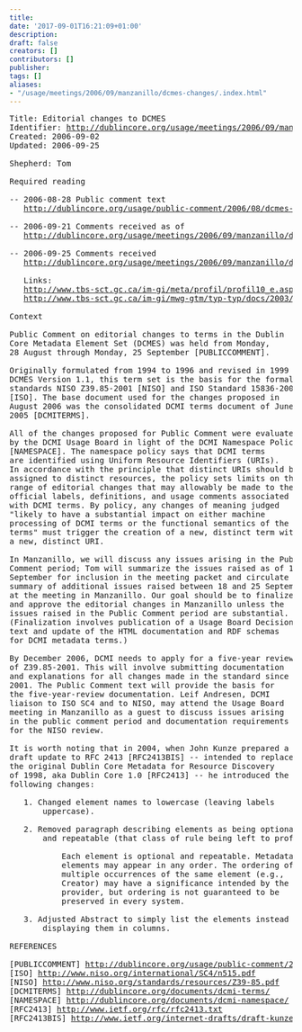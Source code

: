 ```yaml
---
title: 
date: '2017-09-01T16:21:09+01:00'
description: 
draft: false
creators: []
contributors: []
publisher: 
tags: []
aliases:
- "/usage/meetings/2006/09/manzanillo/dcmes-changes/.index.html"
---
```


<pre>
Title: Editorial changes to DCMES
Identifier: <a href="http://dublincore.org/usage/meetings/2006/09/manzanillo/dcmes-changes/html/index.html">http://dublincore.org/usage/meetings/2006/09/manzanillo/dcmes-changes/html/index.html</a>
Created: 2006-09-02
Updated: 2006-09-25

Shepherd: Tom

Required reading

-- 2006-08-28 Public comment text
   <a href="http://dublincore.org/usage/public-comment/2006/08/dcmes-changes/">http://dublincore.org/usage/public-comment/2006/08/dcmes-changes/</a>

-- 2006-09-21 Comments received as of
   <a href="http://dublincore.org/usage/meetings/2006/09/manzanillo/dcmes-changes/2006-09-21.dcmes-comments.html">http://dublincore.org/usage/meetings/2006/09/manzanillo/dcmes-changes/2006-09-21.dcmes-comments.html</a>

-- 2006-09-25 Comments received
   <a href="http://dublincore.org/usage/meetings/2006/09/manzanillo/dcmes-changes/2006-09-25.GC_Comments.html">http://dublincore.org/usage/meetings/2006/09/manzanillo/dcmes-changes/2006-09-25.GC_Comments.html</a>

   Links:
   <a href="http://www.tbs-sct.gc.ca/im-gi/meta/profil/profil10_e.asp#_Toc132442436">http://www.tbs-sct.gc.ca/im-gi/meta/profil/profil10_e.asp#_Toc132442436</a>
   <a href="http://www.tbs-sct.gc.ca/im-gi/mwg-gtm/typ-typ/docs/2003/schem/schem_e.asp">http://www.tbs-sct.gc.ca/im-gi/mwg-gtm/typ-typ/docs/2003/schem/schem_e.asp</a>

Context

Public Comment on editorial changes to terms in the Dublin
Core Metadata Element Set (DCMES) was held from Monday,
28 August through Monday, 25 September [PUBLICCOMMENT].

Originally formulated from 1994 to 1996 and revised in 1999 as
DCMES Version 1.1, this term set is the basis for the formal
standards NISO Z39.85-2001 [NISO] and ISO Standard 15836-2003
[ISO]. The base document used for the changes proposed in
August 2006 was the consolidated DCMI terms document of June
2005 [DCMITERMS].

All of the changes proposed for Public Comment were evaluated
by the DCMI Usage Board in light of the DCMI Namespace Policy
[NAMESPACE]. The namespace policy says that DCMI terms
are identified using Uniform Resource Identifiers (URIs).
In accordance with the principle that distinct URIs should be
assigned to distinct resources, the policy sets limits on the
range of editorial changes that may allowably be made to the
official labels, definitions, and usage comments associated
with DCMI terms. By policy, any changes of meaning judged
"likely to have a substantial impact on either machine
processing of DCMI terms or the functional semantics of the
terms" must trigger the creation of a new, distinct term with
a new, distinct URI.

In Manzanillo, we will discuss any issues arising in the Public
Comment period; Tom will summarize the issues raised as of 18
September for inclusion in the meeting packet and circulate a
summary of additional issues raised between 18 and 25 September
at the meeting in Manzanillo. Our goal should be to finalize
and approve the editorial changes in Manzanillo unless the
issues raised in the Public Comment period are substantial.
(Finalization involves publication of a Usage Board Decision
text and update of the HTML documentation and RDF schemas
for DCMI metadata terms.)

By December 2006, DCMI needs to apply for a five-year review
of Z39.85-2001. This will involve submitting documentation
and explanations for all changes made in the standard since
2001. The Public Comment text will provide the basis for
the five-year-review documentation. Leif Andresen, DCMI
liaison to ISO SC4 and to NISO, may attend the Usage Board
meeting in Manzanillo as a guest to discuss issues arising
in the public comment period and documentation requirements
for the NISO review.

It is worth noting that in 2004, when John Kunze prepared a
draft update to RFC 2413 [RFC2413BIS] -- intended to replace
the original Dublin Core Metadata for Resource Discovery
of 1998, aka Dublin Core 1.0 [RFC2413] -- he introduced the
following changes:

   1. Changed element names to lowercase (leaving labels
       uppercase).

   2. Removed paragraph describing elements as being optional
       and repeatable (that class of rule being left to profiles):

           Each element is optional and repeatable. Metadata
           elements may appear in any order. The ordering of
           multiple occurrences of the same element (e.g.,
           Creator) may have a significance intended by the
           provider, but ordering is not guaranteed to be
           preserved in every system.

   3. Adjusted Abstract to simply list the elements instead of
       displaying them in columns.

REFERENCES

[PUBLICCOMMENT] <a href="http://dublincore.org/usage/public-comment/2006/08/dcmes-changes/">http://dublincore.org/usage/public-comment/2006/08/dcmes-changes/</a>
[ISO] <a href="http://www.niso.org/international/SC4/n515.pdf">http://www.niso.org/international/SC4/n515.pdf</a>
[NISO] <a href="http://www.niso.org/standards/resources/Z39-85.pdf">http://www.niso.org/standards/resources/Z39-85.pdf</a>
[DCMITERMS] <a href="http://dublincore.org/documents/dcmi-terms/">http://dublincore.org/documents/dcmi-terms/</a>
[NAMESPACE] <a href="http://dublincore.org/documents/dcmi-namespace/">http://dublincore.org/documents/dcmi-namespace/</a>
[RFC2413] <a href="http://www.ietf.org/rfc/rfc2413.txt">http://www.ietf.org/rfc/rfc2413.txt</a>
[RFC2413BIS] <a href="http://www.ietf.org/internet-drafts/draft-kunze-rfc2413bis-02.txt">http://www.ietf.org/internet-drafts/draft-kunze-rfc2413bis-02.txt</a>
</pre>
